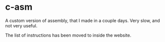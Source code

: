 # c-asm
A custom version of assembly, that I made in a couple days. Very slow, and not very useful.

The list of instructions has been moved to inside the website.
